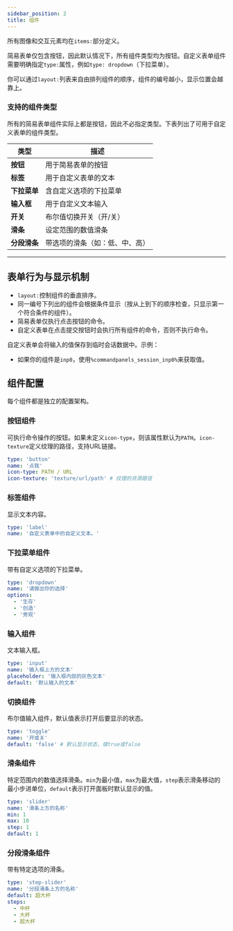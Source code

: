 ```yaml
---
sidebar_position: 2
title: 组件
---
```


所有图像和交互元素均在`items:`部分定义。

简易表单仅包含按钮，因此默认情况下，所有组件类型均为按钮。自定义表单组件需要明确指定`type:`属性，例如`type: dropdown`（下拉菜单）。

你可以通过`layout:`列表来自由排列组件的顺序，组件的编号越小，显示位置会越靠上。

### 支持的组件类型

所有的简易表单组件实际上都是按钮，因此不必指定类型。下表列出了可用于自定义表单的组件类型。

| 类型       | 描述              |
|----------|-----------------|
| **按钮**   | 用于简易表单的按钮       |
| **标签**   | 用于自定义表单的文本      |
| **下拉菜单** | 含自定义选项的下拉菜单     |
| **输入框**  | 用于自定义文本输入       |
| **开关**   | 布尔值切换开关（开/关）    |
| **滑条**   | 设定范围的数值滑条       |
| **分段滑条** | 带选项的滑条（如：低、中、高） |

------

## 表单行为与显示机制

- `layout:`控制组件的垂直排序。
- 同一编号下列出的组件会根据条件显示（按从上到下的顺序检查，只显示第一个符合条件的组件）。
- 简易表单仅执行点击按钮的命令。
- 自定义表单在点击提交按钮时会执行所有组件的命令，否则不执行命令。

自定义表单会将输入的值保存到临时会话数据中。示例：

- 如果你的组件是`inp0`，使用`%commandpanels_session_inp0%`来获取值。

## 组件配置

每个组件都是独立的配置架构。

### 按钮组件

可执行命令操作的按钮。如果未定义`icon-type`，则该属性默认为`PATH`。`icon-texture`定义纹理的路径，支持URL链接。

```yaml
type: 'button'
name: '点我'
icon-type: PATH / URL
icon-texture: 'texture/url/path' # 纹理的资源路径
```

### 标签组件

显示文本内容。

```yaml
type: 'label'
name: '自定义表单中的自定义文本。'
```

### 下拉菜单组件

带有自定义选项的下拉菜单。

```yaml
type: 'dropdown'
name: '请做出你的选择'
options:
  - '生存'
  - '创造'
  - '旁观'
```

### 输入组件

文本输入框。

```yaml
type: 'input'
name: '输入框上方的文本'
placeholder: '输入框内部的灰色文本'
default: '默认输入的文本'
```

### 切换组件

布尔值输入组件，默认值表示打开后要显示的状态。

```yaml
type: 'toggle'
name: '开或关'
default: 'false' # 默认显示状态，填true或false
```

### 滑条组件

特定范围内的数值选择滑条。`min`为最小值，`max`为最大值，`step`表示滑条移动的最小步进单位，`default`表示打开面板时默认显示的值。

```yaml
type: 'slider'
name: '滑条上方的名称'
min: 1
max: 10
step: 1
default: 1
```

### 分段滑条组件

带有特定选项的滑条。

```yaml
type: 'step-slider'
name: '分段滑条上方的名称'
default: 超大杯
steps:
  - 中杯
  - 大杯
  - 超大杯
```